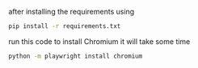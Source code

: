 after installing the requirements using 
```bash
pip install -r requirements.txt
```
run this code to install Chromium it will take some time 
```bash
python -m playwright install chromium

```